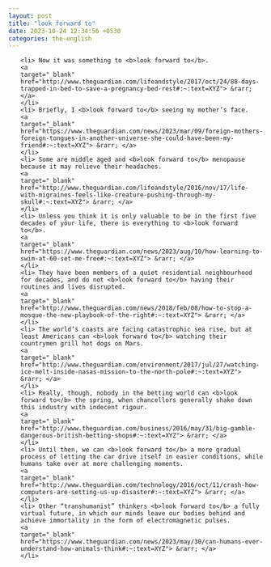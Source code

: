 ```yaml
---
layout: post
title: "look forward to"
date: 2023-10-24 12:34:56 +0530
categories: the-english
---
```

<ol>

    <li> Now it was something to <b>look forward to</b>.
    <a 
    target="_blank" 
    href="http://www.theguardian.com/lifeandstyle/2017/oct/24/88-days-trapped-in-bed-to-save-a-pregnancy-bed-rest#:~:text=XYZ"> &rarr; </a>
    </li>
    <li> Briefly, I <b>look forward to</b> seeing my mother’s face.
    <a 
    target="_blank" 
    href="https://www.theguardian.com/news/2023/mar/09/foreign-mothers-foreign-tongues-in-another-universe-she-could-have-been-my-friend#:~:text=XYZ"> &rarr; </a>
    </li>
    <li> Some are middle aged and <b>look forward to</b> menopause because it may relieve their headaches.
    <a 
    target="_blank" 
    href="http://www.theguardian.com/lifeandstyle/2016/nov/17/life-with-migraines-feels-like-creature-pushing-through-my-skull#:~:text=XYZ"> &rarr; </a>
    </li>
    <li> Unless you think it is only valuable to be in the first five decades of your life, there is everything to <b>look forward to</b>.
    <a 
    target="_blank" 
    href="https://www.theguardian.com/news/2023/aug/10/how-learning-to-swim-at-60-set-me-free#:~:text=XYZ"> &rarr; </a>
    </li>
    <li> They have been members of a quiet residential neighbourhood for decades, and do not <b>look forward to</b> having their routines and lives disrupted.
    <a 
    target="_blank" 
    href="http://www.theguardian.com/news/2018/feb/08/how-to-stop-a-mosque-the-new-playbook-of-the-right#:~:text=XYZ"> &rarr; </a>
    </li>
    <li> The world’s coasts are facing catastrophic sea rise, but at least Americans can <b>look forward to</b> watching their countrymen grill hot dogs on Mars.
    <a 
    target="_blank" 
    href="http://www.theguardian.com/environment/2017/jul/27/watching-ice-melt-inside-nasas-mission-to-the-north-pole#:~:text=XYZ"> &rarr; </a>
    </li>
    <li> Really, though, nobody in the betting world can <b>look forward to</b> the spring, when chancellors generally shake down this industry with indecent rigour.
    <a 
    target="_blank" 
    href="http://www.theguardian.com/business/2016/may/31/big-gamble-dangerous-british-betting-shops#:~:text=XYZ"> &rarr; </a>
    </li>
    <li> Until then, we can <b>look forward to</b> a more gradual process of letting the car drive itself in easier conditions, while humans take over at more challenging moments.
    <a 
    target="_blank" 
    href="http://www.theguardian.com/technology/2016/oct/11/crash-how-computers-are-setting-us-up-disaster#:~:text=XYZ"> &rarr; </a>
    </li>
    <li> Other “transhumanist” thinkers <b>look forward to</b> a fully virtual future, in which our minds leave our bodies behind and achieve immortality in the form of electromagnetic pulses.
    <a 
    target="_blank" 
    href="https://www.theguardian.com/news/2023/may/30/can-humans-ever-understand-how-animals-think#:~:text=XYZ"> &rarr; </a>
    </li>